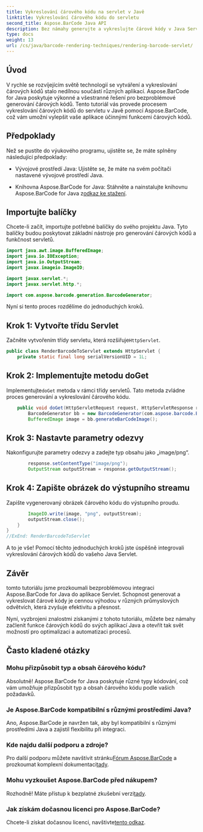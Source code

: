 ```yaml
---
title: Vykreslování čárového kódu na servlet v Javě
linktitle: Vykreslování čárového kódu do servletu
second_title: Aspose.BarCode Java API
description: Bez námahy generujte a vykreslujte čárové kódy v Java Servlets pomocí Aspose.BarCode. Přizpůsobte typy, snadno se integrujte. Prozkoumejte možnosti!
type: docs
weight: 13
url: /cs/java/barcode-rendering-techniques/rendering-barcode-servlet/
---
```


## Úvod

V rychle se rozvíjejícím světě technologií se vytváření a vykreslování čárových kódů stalo nedílnou součástí různých aplikací. Aspose.BarCode for Java poskytuje výkonné a všestranné řešení pro bezproblémové generování čárových kódů. Tento tutoriál vás provede procesem vykreslování čárových kódů do servletu v Javě pomocí Aspose.BarCode, což vám umožní vylepšit vaše aplikace účinnými funkcemi čárových kódů.

## Předpoklady

Než se pustíte do výukového programu, ujistěte se, že máte splněny následující předpoklady:

- Vývojové prostředí Java: Ujistěte se, že máte na svém počítači nastavené vývojové prostředí Java.

-  Knihovna Aspose.BarCode for Java: Stáhněte a nainstalujte knihovnu Aspose.BarCode for Java z[odkaz ke stažení](https://releases.aspose.com/barcode/java/).

## Importujte balíčky

Chcete-li začít, importujte potřebné balíčky do svého projektu Java. Tyto balíčky budou poskytovat základní nástroje pro generování čárových kódů a funkčnost servletů.

```java
import java.awt.image.BufferedImage;
import java.io.IOException;
import java.io.OutputStream;
import javax.imageio.ImageIO;

import javax.servlet.*;
import javax.servlet.http.*;

import com.aspose.barcode.generation.BarcodeGenerator;
```

Nyní si tento proces rozdělíme do jednoduchých kroků.

## Krok 1: Vytvořte třídu Servlet

 Začněte vytvořením třídy servletu, která rozšiřuje`HttpServlet`.

```java
public class RenderBarcodeToServlet extends HttpServlet {
    private static final long serialVersionUID = 1L;
```

## Krok 2: Implementujte metodu doGet

 Implementujte`doGet` metoda v rámci třídy servletů. Tato metoda zvládne proces generování a vykreslování čárového kódu.

```java
    public void doGet(HttpServletRequest request, HttpServletResponse response) throws IOException, ServletException {
        BarcodeGenerator bb = new BarcodeGenerator(com.aspose.barcode.EncodeTypes.CODE_128, "1234567");
        BufferedImage image = bb.generateBarCodeImage();
```

## Krok 3: Nastavte parametry odezvy

Nakonfigurujte parametry odezvy a zadejte typ obsahu jako „image/png“.

```java
        response.setContentType("image/png");
        OutputStream outputStream = response.getOutputStream();
```

## Krok 4: Zapište obrázek do výstupního streamu

Zapište vygenerovaný obrázek čárového kódu do výstupního proudu.

```java
        ImageIO.write(image, "png", outputStream);
        outputStream.close();
    }
}
//ExEnd: RenderBarcodeToServlet
```

A to je vše! Pomocí těchto jednoduchých kroků jste úspěšně integrovali vykreslování čárových kódů do vašeho Java Servlet.

## Závěr

tomto tutoriálu jsme prozkoumali bezproblémovou integraci Aspose.BarCode for Java do aplikace Servlet. Schopnost generovat a vykreslovat čárové kódy je cennou výhodou v různých průmyslových odvětvích, která zvyšuje efektivitu a přesnost.

Nyní, vyzbrojeni znalostmi získanými z tohoto tutoriálu, můžete bez námahy začlenit funkce čárových kódů do svých aplikací Java a otevřít tak svět možností pro optimalizaci a automatizaci procesů.

## Často kladené otázky

### Mohu přizpůsobit typ a obsah čárového kódu?
Absolutně! Aspose.BarCode for Java poskytuje různé typy kódování, což vám umožňuje přizpůsobit typ a obsah čárového kódu podle vašich požadavků.

### Je Aspose.BarCode kompatibilní s různými prostředími Java?
Ano, Aspose.BarCode je navržen tak, aby byl kompatibilní s různými prostředími Java a zajistil flexibilitu při integraci.

### Kde najdu další podporu a zdroje?
 Pro další podporu můžete navštívit stránku[Fórum Aspose.BarCode](https://forum.aspose.com/c/barcode/13) a prozkoumat komplexní dokumentaci[tady](https://reference.aspose.com/barcode/java/).

### Mohu vyzkoušet Aspose.BarCode před nákupem?
Rozhodně! Máte přístup k bezplatné zkušební verzi[tady](https://releases.aspose.com/).

### Jak získám dočasnou licenci pro Aspose.BarCode?
 Chcete-li získat dočasnou licenci, navštivte[tento odkaz](https://purchase.aspose.com/temporary-license/).